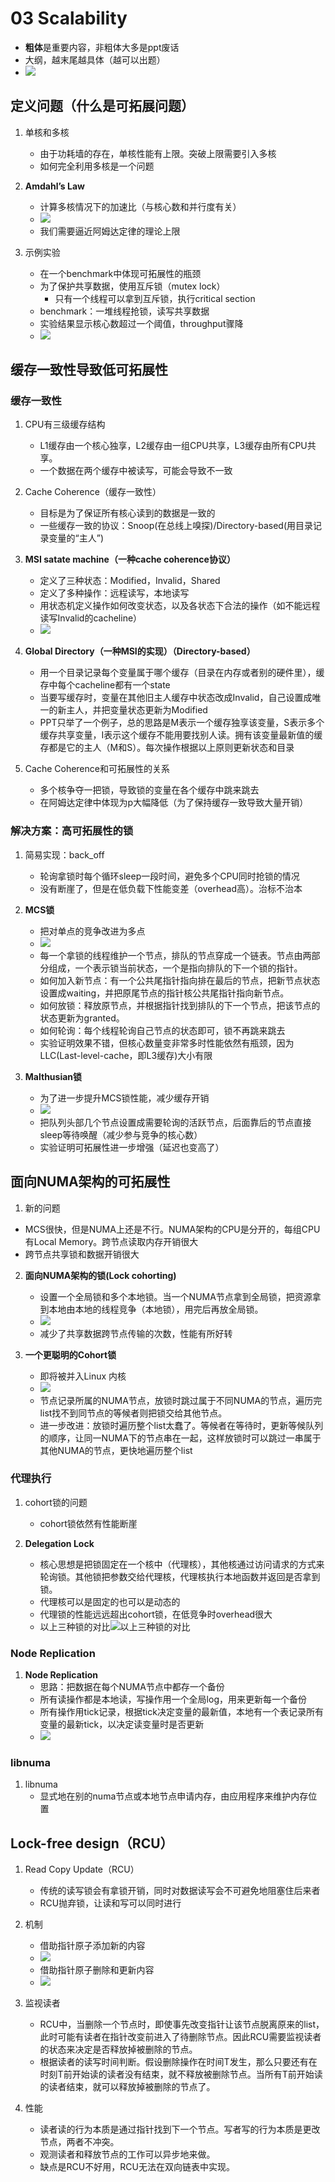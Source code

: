 # 03 Scalability

- **粗体**是重要内容，非粗体大多是ppt废话
- 大纲，越末尾越具体（越可以出题）
- ![](./images/03-Scalabitily&Serverless/04.png)

## 定义问题（什么是可拓展问题）

1. 单核和多核
   - 由于功耗墙的存在，单核性能有上限。突破上限需要引入多核
   - 如何完全利用多核是一个问题

2. **Amdahl’s Law**
   - 计算多核情况下的加速比（与核心数和并行度有关）
   - ![](./images/03-Scalabitily&Serverless/01.png)
   - 我们需要逼近阿姆达定律的理论上限

3. 示例实验
   - 在一个benchmark中体现可拓展性的瓶颈
   - 为了保护共享数据，使用互斥锁（mutex lock）
      - 只有一个线程可以拿到互斥锁，执行critical section
   - benchmark：一堆线程抢锁，读写共享数据
   - 实验结果显示核心数超过一个阈值，throughput骤降
   - ![](./images/03-Scalabitily&Serverless/02.png)

## 缓存一致性导致低可拓展性

### 缓存一致性
1. CPU有三级缓存结构
   - L1缓存由一个核心独享，L2缓存由一组CPU共享，L3缓存由所有CPU共享。
   - 一个数据在两个缓存中被读写，可能会导致不一致

2. Cache Coherence（缓存一致性）
   - 目标是为了保证所有核心读到的数据是一致的
   - 一些缓存一致的协议：Snoop(在总线上嗅探)/Directory-based(用目录记录变量的“主人”)

1. **MSI satate machine（一种cache coherence协议）**
   - 定义了三种状态：Modified，Invalid，Shared
   - 定义了多种操作：远程读写，本地读写
   - 用状态机定义操作如何改变状态，以及各状态下合法的操作（如不能远程读写Invalid的cacheline）
   - ![](./images/03-Scalabitily&Serverless/03.png)

2. **Global Directory（一种MSI的实现）（Directory-based）**
   - 用一个目录记录每个变量属于哪个缓存（目录在内存或者别的硬件里），缓存中每个cacheline都有一个state
   - 当要写缓存时，变量在其他旧主人缓存中状态改成Invalid，自己设置成唯一的新主人，并把变量状态更新为Modified
   - PPT只举了一个例子，总的思路是M表示一个缓存独享该变量，S表示多个缓存共享变量，I表示这个缓存不能用要找别人读。拥有该变量最新值的缓存都是它的主人（M和S）。每次操作根据以上原则更新状态和目录

3. Cache Coherence和可拓展性的关系
   - 多个核争夺一把锁，导致锁的变量在各个缓存中跳来跳去
   - 在阿姆达定律中体现为p大幅降低（为了保持缓存一致导致大量开销）

### 解决方案：高可拓展性的锁 

1. 简易实现：back_off 
   - 轮询拿锁时每个循环sleep一段时间，避免多个CPU同时抢锁的情况
   - 没有断崖了，但是在低负载下性能变差（overhead高）。治标不治本

2. **MCS锁**
   - 把对单点的竞争改进为多点
   - ![](./images/03-Scalabitily&Serverless/05.png)
   - 每一个拿锁的线程维护一个节点，排队的节点穿成一个链表。节点由两部分组成，一个表示锁当前状态，一个是指向排队的下一个锁的指针。
   - 如何加入新节点：有一个公共尾指针指向排在最后的节点，把新节点状态设置成waiting，并把原尾节点的指针核公共尾指针指向新节点。
   - 如何放锁：释放原节点，并根据指针找到排队的下一个节点，把该节点的状态更新为granted。
   - 如何轮询：每个线程轮询自己节点的状态即可，锁不再跳来跳去
   - 实验证明效果不错，但核心数量变非常多时性能依然有瓶颈，因为LLC(Last-level-cache，即L3缓存)大小有限

3. **Malthusian锁**
   - 为了进一步提升MCS锁性能，减少缓存开销
   - ![](./images/03-Scalabitily&Serverless/06.png)
   - 把队列头部几个节点设置成需要轮询的活跃节点，后面靠后的节点直接sleep等待唤醒（减少参与竞争的核心数）
   - 实验证明可拓展性进一步增强（延迟也变高了）

## 面向NUMA架构的可拓展性
1. 新的问题
- MCS很快，但是NUMA上还是不行。NUMA架构的CPU是分开的，每组CPU有Local Memory。跨节点读取内存开销很大
- 跨节点共享锁和数据开销很大

2. **面向NUMA架构的锁(Lock cohorting)**
   - 设置一个全局锁和多个本地锁。当一个NUMA节点拿到全局锁，把资源拿到本地由本地的线程竞争（本地锁），用完后再放全局锁。
   - ![](./images/03-Scalabitily&Serverless/07.png)
   - 减少了共享数据跨节点传输的次数，性能有所好转

3. **一个更聪明的Cohort锁**
   - 即将被并入Linux 内核
   - ![](./images/03-Scalabitily&Serverless/08.png)
   - 节点记录所属的NUMA节点，放锁时跳过属于不同NUMA的节点，遍历完list找不到同节点的等候者则把锁交给其他节点。
   - 进一步改进：放锁时遍历整个list太蠢了。等候者在等待时，更新等候队列的顺序，让同一NUMA下的节点串在一起，这样放锁时可以跳过一串属于其他NUMA的节点，更快地遍历整个list

### 代理执行
1. cohort锁的问题
   - cohort锁依然有性能断崖

2. **Delegation Lock**
   - 核心思想是把锁固定在一个核中（代理核），其他核通过访问请求的方式来轮询锁。其他锁把参数交给代理核，代理核执行本地函数并返回是否拿到锁。
   - 代理核可以是固定的也可以是动态的
   - 代理锁的性能远远超出cohort锁，在低竞争时overhead很大
   - 以上三种锁的对比![以上三种锁的对比](./images/03-Scalabitily&Serverless/09.png)

### Node Replication
1. **Node Replication**
   - 思路：把数据在每个NUMA节点中都存一个备份
   - 所有读操作都是本地读，写操作用一个全局log，用来更新每一个备份
   - 所有操作用tick记录，根据tick决定变量的最新值，本地有一个表记录所有变量的最新tick，以决定读变量时是否更新
   - ![](./images/03-Scalabitily&Serverless/10.png)

### libnuma
1. libnuma
   - 显式地在别的numa节点或本地节点申请内存，由应用程序来维护内存位置

## **Lock-free design（RCU）**
1. Read Copy Update（RCU）
   - 传统的读写锁会有拿锁开销，同时对数据读写会不可避免地阻塞住后来者
   - RCU抛弃锁，让读和写可以同时进行

2. 机制
   - 借助指针原子添加新的内容
   - ![](./images/03-Scalabitily&Serverless/11.png)
   - 借助指针原子删除和更新内容
   - ![](./images/03-Scalabitily&Serverless/12.png)

3. 监视读者
   - RCU中，当删除一个节点时，即使事先改变指针让该节点脱离原来的list，此时可能有读者在指针改变前进入了待删除节点。因此RCU需要监视读者的状态来决定是否释放掉被删除的节点。
   - 根据读者的读写时间判断。假设删除操作在时间T发生，那么只要还有在时刻T前开始读的读者没有结束，就不释放被删除节点。当所有T前开始读的读者结束，就可以释放掉被删除的节点了。

4. 性能
   - 读者读的行为本质是通过指针找到下一个节点。写者写的行为本质是更改节点，两者不冲突。
   - 观测读者和释放节点的工作可以异步地来做。
   - 缺点是RCU不好用，RCU无法在双向链表中实现。